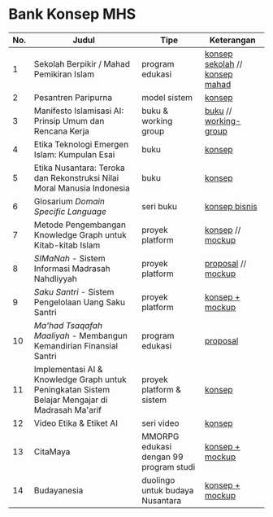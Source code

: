 # Bank Konsep MHS

| No. | Judul | Tipe | Keterangan |
| --- | ----- | ---- | ---------- |
| 1 | Sekolah Berpikir / Mahad Pemikiran Islam | program edukasi | [konsep sekolah](01-sekolah-berpikir/konsep-sekolah-berpikir.md) // [konsep mahad](https://gist.github.com/ekajogja/4bf170fe3485ca43ca51223ed9962edb) |
| 2 | Pesantren Paripurna | model sistem | [konsep](02-pesantren-paripurna/konsep-pesantren-paripurna.md) |
| 3 | Manifesto Islamisasi AI: Prinsip Umum dan Rencana Kerja | buku & working group | [buku](03-islamisasi-ai/konsep-manifesto-islamisasi-ai.md) // [working-group](03-islamisasi-ai/working-group-islamisasi-ai.md) |
| 4 | Etika Teknologi Emergen Islam: Kumpulan Esai | buku| [konsep](04-etika-teknologi-emergen-islam/konsep-buku-etika-teknologi-emergen-islam.md) |
| 5 | Etika Nusantara: Teroka dan Rekonstruksi Nilai Moral Manusia Indonesia | buku | [konsep](05-etika-nusantara/konsep-buku-etika-nusantara.md) |
| 6 | Glosarium *Domain Specific Language* | seri buku | [konsep bisnis](06-penerbitan-glosarium-dsl/konsep-bisnis-glosarium-dsl.md) |
| 7 | Metode Pengembangan Knowledge Graph untuk Kitab-kitab Islam | proyek platform | [konsep](07-knowledge-graph-kitab/konsep-pengembangan-kg-kitab.md) // [mockup](https://mahadsiber.github.io/mockup-kg-ulama.html) |
| 8 | *SIMaNah* - Sistem Informasi Madrasah Nahdliyyah | proyek platform | [proposal](08-sistem-informasi-madrasah-nahdliyah/simanah.md) // [mockup](08-sistem-informasi-madrasah-nahdliyah/simanah.html) |
| 9 | *Saku Santri* - Sistem Pengelolaan Uang Saku Santri | proyek platform | [konsep + mockup](https://jarinabi.github.io/) |
| 10 | *Ma'had Tsaqafah Maaliyah* - Membangun Kemandirian Finansial Santri | program edukasi | [proposal](10-workshop-literasi-finansial-santri/program-literasi-finansial-santri.md) |
| 11 | Implementasi AI & Knowledge Graph untuk Peningkatan Sistem Belajar Mengajar di Madrasah Ma'arif | proyek platform & sistem | [konsep](11-ai-knowledge-graph-maarif/konsep-ai-kg-untuk-madrasah-maarif.md) |
| 12 | Video Etika & Etiket AI | seri video | [konsep](12-video-etika-etiket-ai/konsep-seri-video-etika-etiket-ai.md) |
| 13 | CitaMaya | MMORPG edukasi dengan 99 program studi |[konsep + mockup](https://ekajogja.github.io/citamaya/mockup/index.html) |
| 14 | Budayanesia | duolingo untuk budaya Nusantara | [konsep + mockup](https://ekajogja.github.io/budayanesia/index.html) |